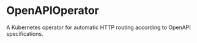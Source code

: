 # OpenAPIOperator
A Kubernetes operator for automatic HTTP routing according to OpenAPI specifications. 
